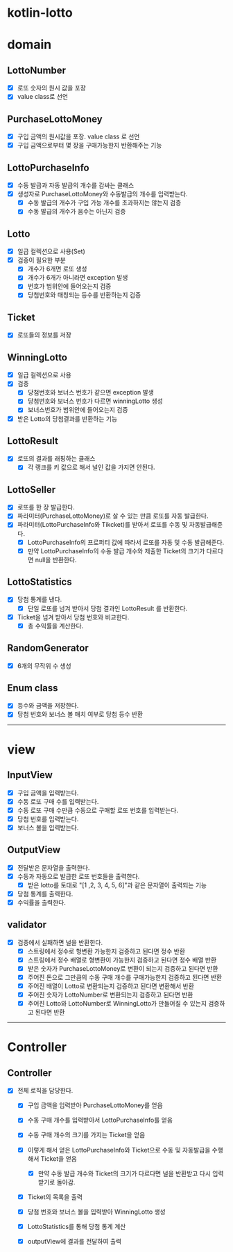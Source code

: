 # kotlin-lotto

# domain
## LottoNumber
- [X] 로또 숫자의 원시 값을 포장
- [X] value class로 선언

## PurchaseLottoMoney
- [X] 구입 금액의 원시값을 포장. value class 로 선언
- [X] 구입 금액으로부터 몇 장을 구매가능한지 반환해주는 기능

## LottoPurchaseInfo
- [X] 수동 발급과 자동 발급의 개수를 감싸는 클래스
- [X] 생성자로 PurchaseLottoMoney와 수동발급의 개수를 입력받는다.
  - [X] 수동 발급의 개수가 구입 가능 개수를 초과하지는 않는지 검증
  - [X] 수동 발급의 개수가 음수는 아닌지 검증

## Lotto
- [X] 일급 컬렉션으로 사용(Set)
- [X] 검증이 필요한 부분
  - [X] 개수가 6개면 로또 생성
  - [X] 개수가 6개가 아니라면 exception 발생
  - [X] 번호가 범위안에 들어오는지 검증
  - [X] 당첨번호와 매칭되는 등수를 반환하는지 검증

## Ticket
- [X] 로또들의 정보를 저장

## WinningLotto
- [X] 일급 컬렉션으로 사용
- [X] 검증
  - [X] 당첨번호와 보너스 번호가 같으면 exception 발생
  - [X] 당첨번호와 보너스 번호가 다르면 winningLotto 생성
  - [X] 보너스번호가 범위안에 들어오는지 검증
- [X] 받은 Lotto의 당첨결과를 반환하는 기능

## LottoResult
- [X] 로또의 결과를 래핑하는 클래스
  - [X] 각 랭크를 키 값으로 해서 널인 값을 가지면 안된다. 

## LottoSeller
- [X] 로또를 한 장 발급한다.
- [X] 파라미터(PurchaseLottoMoney)로 살 수 있는 만큼 로또를 자동 발급한다.
- [X] 파라미터(LottoPurchaseInfo와 Tikcket)를 받아서 로또를 수동 및 자동발급해준다.
  - [X] LottoPurchaseInfo의 프로퍼티 값에 따라서 로또를 자동 및 수동 발급해준다.
  - [X] 만약 LottoPurchaseInfo의 수동 발급 개수와 제출한 Ticket의 크기가 다르다면 null을 반환한다.

## LottoStatistics
- [X] 당첨 통계를 낸다.
  - [X] 단일 로또를 넘겨 받아서 당첨 결과인 LottoResult 를 반환한다.
- [X] Ticket을 넘겨 받아서 당첨 번호와 비교한다.
  - [X] 총 수익률을 계산한다.

## RandomGenerator
- [X] 6개의 무작위 수 생성

## Enum class
- [X] 등수와 금액을 저장한다.
- [X] 당첨 번호와 보너스 볼 매치 여부로 당첨 등수 반환

---

# view
## InputView
- [X] 구입 금액을 입력받는다.
- [X] 수동 로또 구매 수를 입력받는다.
- [X] 수동 로또 구매 수만큼 수동으로 구매할 로또 번호를 입력받는다.
- [X] 당첨 번호를 입력받는다.
- [X] 보너스 볼을 입력받는다.

## OutputView
- [X] 전달받은 문자열을 출력한다.
- [X] 수동과 자동으로 발급한 로또 번호들을 출력한다.
  - [X] 받은 lotto를 토대로 "[1 ,2, 3, 4, 5, 6]"과 같은 문자열이 출력되는 기능
- [X] 당첨 통계를 출력한다.
- [X] 수익률을 출력한다.

## validator 
- [X] 검증에서 실패하면 널을 반환한다.
  - [X] 스트링에서 정수로 형변환 가능한지 검증하고 된다면 정수 반환
  - [X] 스트링에서 정수 배열로 형변환이 가능한지 검증하고 된다면 정수 배열 반환
  - [X] 받은 숫자가 PurchaseLottoMoney로 변환이 되는지 검증하고 된다면 반환
  - [X] 주어진 돈으로 그만큼의 수동 구매 개수를 구매가능한지 검증하고 된다면 반환
  - [X] 주어진 배열이 Lotto로 변환되는지 검증하고 된다면 변환해서 반환
  - [X] 주어진 숫자가 LottoNumber로 변환되는지 검증하고 된다면 반환
  - [X] 주어진 Lotto와 LottoNumber로 WinningLotto가 만들어질 수 있는지 검증하고 된다면 반환
---

# Controller
## Controller
- [X] 전체 로직을 담당한다.
  - [X] 구입 금액을 입력받아 PurchaseLottoMoney를 얻음
  - [X] 수동 구매 개수를 입력받아서 LottoPurchaseInfo를 얻음
  - [X] 수동 구매 개수의 크기를 가지는 Ticket을 얻음
  - [X] 이렇게 해서 얻은 LottoPurchaseInfo와 Ticket으로 수동 및 자동발급을 수행해서 Ticket을 얻음
    - [X] 만약 수동 발급 개수와 Ticket의 크기가 다르다면 널을 반환받고 다시 입력 받기로 돌아감. 
  - [X] Ticket의 목록을 출력
  - [X] 당첨 번호와 보너스 볼을 입력받아 WinningLotto 생성
  - [X] LottoStatistics를 통해 당첨 통계 계산
  - [X] outputView에 결과를 전달하여 출력




